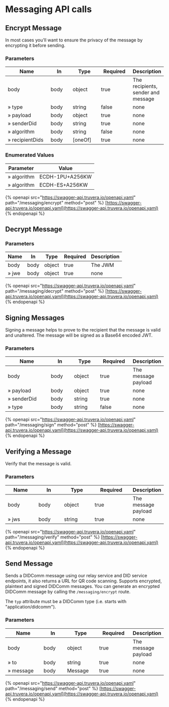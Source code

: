 # Messaging API calls

## Encrypt Message

In most cases you'll want to ensure the privacy of the message by encrypting it before sending.

### Parameters <a href="#post__messaging_encrypt-parameters" id="post__messaging_encrypt-parameters"></a>

<table data-full-width="false"><thead><tr><th width="162">Name</th><th width="85">In</th><th width="103">Type</th><th width="115">Required</th><th>Description</th></tr></thead><tbody><tr><td>body</td><td>body</td><td>object</td><td>true</td><td>The recipients, sender and message</td></tr><tr><td>» type</td><td>body</td><td>string</td><td>false</td><td>none</td></tr><tr><td>» payload</td><td>body</td><td>object</td><td>true</td><td>none</td></tr><tr><td>» senderDid</td><td>body</td><td>string</td><td>true</td><td>none</td></tr><tr><td>» algorithm</td><td>body</td><td>string</td><td>false</td><td>none</td></tr><tr><td>» recipientDids</td><td>body</td><td>[oneOf]</td><td>true</td><td>none</td></tr></tbody></table>

### **Enumerated Values**

<table data-full-width="false"><thead><tr><th>Parameter</th><th>Value</th></tr></thead><tbody><tr><td>» algorithm</td><td>ECDH-1PU+A256KW</td></tr><tr><td>» algorithm</td><td>ECDH-ES+A256KW</td></tr></tbody></table>

{% openapi src="https://swagger-api.truvera.io/openapi.yaml" path="/messaging/encrypt" method="post" %}
[https://swagger-api.truvera.io/openapi.yaml](https://swagger-api.truvera.io/openapi.yaml)
{% endopenapi %}

## Decrypt Message

### Parameters <a href="#post__messaging_decrypt-parameters" id="post__messaging_decrypt-parameters"></a>

<table data-full-width="false"><thead><tr><th>Name</th><th>In</th><th>Type</th><th>Required</th><th>Description</th></tr></thead><tbody><tr><td>body</td><td>body</td><td>object</td><td>true</td><td>The JWM</td></tr><tr><td>» jwe</td><td>body</td><td>object</td><td>true</td><td>none</td></tr></tbody></table>

{% openapi src="https://swagger-api.truvera.io/openapi.yaml" path="/messaging/decrypt" method="post" %}
[https://swagger-api.truvera.io/openapi.yaml](https://swagger-api.truvera.io/openapi.yaml)
{% endopenapi %}

## Signing Messages

Signing a message helps to prove to the recipient that the message is valid and unaltered. The message will be signed as a Base64 encoded JWT.

### Parameters <a href="#post__messaging_sign-parameters" id="post__messaging_sign-parameters"></a>

<table data-full-width="false"><thead><tr><th width="169">Name</th><th width="79">In</th><th width="89">Type</th><th width="108">Required</th><th>Description</th></tr></thead><tbody><tr><td>body</td><td>body</td><td>object</td><td>true</td><td>The message payload</td></tr><tr><td>» payload</td><td>body</td><td>object</td><td>true</td><td>none</td></tr><tr><td>» senderDid</td><td>body</td><td>string</td><td>true</td><td>none</td></tr><tr><td>» type</td><td>body</td><td>string</td><td>false</td><td>none</td></tr></tbody></table>

{% openapi src="https://swagger-api.truvera.io/openapi.yaml" path="/messaging/sign" method="post" %}
[https://swagger-api.truvera.io/openapi.yaml](https://swagger-api.truvera.io/openapi.yaml)
{% endopenapi %}

## Verifying a Message

Verify that the message is valid.

### Parameters <a href="#post__messaging_verify-parameters" id="post__messaging_verify-parameters"></a>

<table data-full-width="false"><thead><tr><th width="112">Name</th><th width="88">In</th><th width="110">Type</th><th width="135">Required</th><th>Description</th></tr></thead><tbody><tr><td>body</td><td>body</td><td>object</td><td>true</td><td>The message payload</td></tr><tr><td>» jws</td><td>body</td><td>string</td><td>true</td><td>none</td></tr></tbody></table>

{% openapi src="https://swagger-api.truvera.io/openapi.yaml" path="/messaging/verify" method="post" %}
[https://swagger-api.truvera.io/openapi.yaml](https://swagger-api.truvera.io/openapi.yaml)
{% endopenapi %}

## Send Message

Sends a DIDComm message using our relay service and DID service endpoints, it also returns a URL for QR code scanning. Supports encrypted, plaintext and signed DIDComm messages. You can generate an encrypted DIDComm message by calling the `/messaging/encrypt` route.

The `typ` attribute must be a DIDComm type (i.e. starts with "application/didcomm").

### Parameters <a href="#post__messaging_send-parameters" id="post__messaging_send-parameters"></a>

<table data-full-width="false"><thead><tr><th width="134">Name</th><th width="83">In</th><th width="107">Type</th><th width="116">Required</th><th>Description</th></tr></thead><tbody><tr><td>body</td><td>body</td><td>object</td><td>true</td><td>The message payload</td></tr><tr><td>» to</td><td>body</td><td>string</td><td>true</td><td>none</td></tr><tr><td>» message</td><td>body</td><td>Message</td><td>true</td><td>none</td></tr></tbody></table>

{% openapi src="https://swagger-api.truvera.io/openapi.yaml" path="/messaging/send" method="post" %}
[https://swagger-api.truvera.io/openapi.yaml](https://swagger-api.truvera.io/openapi.yaml)
{% endopenapi %}
